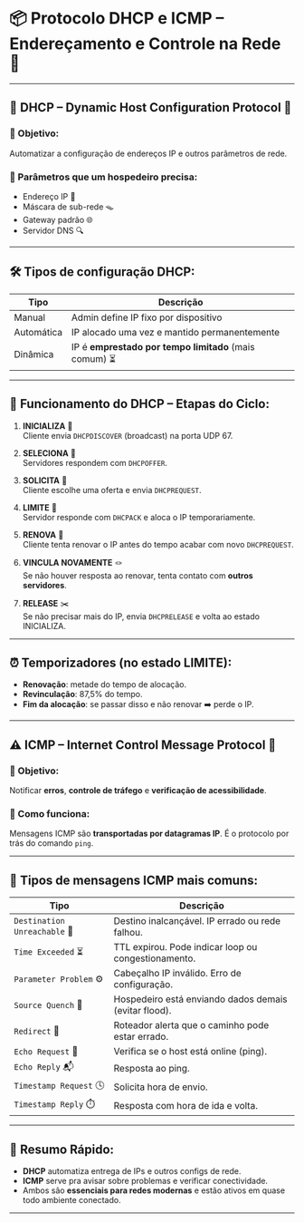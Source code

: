 # 📦 Protocolo DHCP e ICMP – Endereçamento e Controle na Rede &#x1F4E1;

---

## 🔧 DHCP – Dynamic Host Configuration Protocol &#x1F4AC;

### 📌 Objetivo:
Automatizar a configuração de endereços IP e outros parâmetros de rede.

### 🎯 Parâmetros que um hospedeiro precisa:
- Endereço IP 🧾
- Máscara de sub-rede 🪤
- Gateway padrão 🌐
- Servidor DNS 🔍

---

## 🛠️ Tipos de configuração DHCP:

| Tipo | Descrição |
|------|-----------|
| Manual | Admin define IP fixo por dispositivo |
| Automática | IP alocado uma vez e mantido permanentemente |
| Dinâmica | IP é **emprestado por tempo limitado** (mais comum) ⏳ |

---

## 🔁 Funcionamento do DHCP – Etapas do Ciclo:

1. **INICIALIZA** 🛑  
   Cliente envia `DHCPDISCOVER` (broadcast) na porta UDP 67.

2. **SELECIONA** &#x1F50E;  
   Servidores respondem com `DHCPOFFER`.

3. **SOLICITA** &#x1F4E8;  
   Cliente escolhe uma oferta e envia `DHCPREQUEST`.

4. **LIMITE** 🔐  
   Servidor responde com `DHCPACK` e aloca o IP temporariamente.

5. **RENOVA** 🔄  
   Cliente tenta renovar o IP antes do tempo acabar com novo `DHCPREQUEST`.

6. **VINCULA NOVAMENTE** 🪢  
   Se não houver resposta ao renovar, tenta contato com **outros servidores**.

7. **RELEASE** ✂️  
   Se não precisar mais do IP, envia `DHCPRELEASE` e volta ao estado INICIALIZA.

---

## ⏰ Temporizadores (no estado LIMITE):

- **Renovação**: metade do tempo de alocação.
- **Revinculação**: 87,5% do tempo.
- **Fim da alocação**: se passar disso e não renovar ➡️ perde o IP.

---

## ⚠️ ICMP – Internet Control Message Protocol &#x1F6A7;

### 🎯 Objetivo:
Notificar **erros**, **controle de tráfego** e **verificação de acessibilidade**.

### 🚚 Como funciona:
Mensagens ICMP são **transportadas por datagramas IP**. É o protocolo por trás do comando `ping`.

---

## 🧾 Tipos de mensagens ICMP mais comuns:

| Tipo | Descrição |
|------|-----------|
| `Destination Unreachable` 🚫 | Destino inalcançável. IP errado ou rede falhou. |
| `Time Exceeded` ⏳ | TTL expirou. Pode indicar loop ou congestionamento. |
| `Parameter Problem` ⚙️ | Cabeçalho IP inválido. Erro de configuração. |
| `Source Quench` 🧊 | Hospedeiro está enviando dados demais (evitar flood). |
| `Redirect` 🔁 | Roteador alerta que o caminho pode estar errado. |
| `Echo Request` 📢 | Verifica se o host está online (ping). |
| `Echo Reply` 📬 | Resposta ao ping. |
| `Timestamp Request` 🕓 | Solicita hora de envio. |
| `Timestamp Reply` ⏱️ | Resposta com hora de ida e volta. |

---

## 🧠 Resumo Rápido:

- **DHCP** automatiza entrega de IPs e outros configs de rede.
- **ICMP** serve pra avisar sobre problemas e verificar conectividade.
- Ambos são **essenciais para redes modernas** e estão ativos em quase todo ambiente conectado.

---

